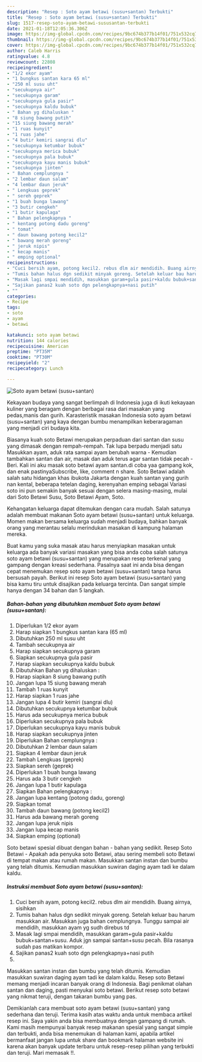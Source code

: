 ```yaml
---
description: "Resep : Soto ayam betawi (susu+santan) Terbukti"
title: "Resep : Soto ayam betawi (susu+santan) Terbukti"
slug: 1517-resep-soto-ayam-betawi-sususantan-terbukti
date: 2021-01-18T12:05:36.306Z
image: https://img-global.cpcdn.com/recipes/9bc674b377b14f01/751x532cq70/soto-ayam-betawi-sususantan-foto-resep-utama.jpg
thumbnail: https://img-global.cpcdn.com/recipes/9bc674b377b14f01/751x532cq70/soto-ayam-betawi-sususantan-foto-resep-utama.jpg
cover: https://img-global.cpcdn.com/recipes/9bc674b377b14f01/751x532cq70/soto-ayam-betawi-sususantan-foto-resep-utama.jpg
author: Caleb Harris
ratingvalue: 4.8
reviewcount: 22808
recipeingredient:
- "1/2 ekor ayam"
- "1 bungkus santan kara 65 ml"
- "250 ml susu uht"
- "secukupnya air"
- "secukupnya garam"
- "secukupnya gula pasir"
- "secukupnya kaldu bubuk"
- " Bahan yg dihaluskan "
- "8 siung bawang putih"
- "15 siung bawang merah"
- "1 ruas kunyit"
- "1 ruas jahe"
- "4 butir kemiri sangrai dlu"
- "secukupnya ketumbar bubuk"
- "secukupnya merica bubuk"
- "secukupnya pala bubuk"
- "secukupnya kayu manis bubuk"
- "secukupnya jinten"
- " Bahan cemplungnya "
- "2 lembar daun salam"
- "4 lembar daun jeruk"
- " Lengkuas geprek"
- " sereh geprek"
- "1 buah bunga lawang"
- "3 butir cengkeh"
- "1 butir kapulaga"
- " Bahan pelengkapnya "
- " kentang potong dadu goreng"
- " tomat"
- " daun bawang potong kecil2"
- " bawang merah goreng"
- " jeruk nipis"
- " kecap manis"
- " emping optional"
recipeinstructions:
- "Cuci bersih ayam, potong kecil2. rebus dlm air mendidih. Buang airnya, sisihkan"
- "Tumis bahan halus dgn sedikit minyak goreng. Setelah keluar bau harum masukkan air. Masukkan juga bahan cemplungnya. Tunggu sampai air mendidih, masukkan ayam yg sudh direbus td"
- "Masak lagi smpai mendidih, masukkan garam+gula pasir+kaldu bubuk+santan+susu. Aduk jgn sampai santan+susu pecah. Bila rasanya sudah pas matikan kompor."
- "Sajikan panas2 kuah soto dgn pelengkapnya+nasi putih"
- ""
categories:
- Recipe
tags:
- soto
- ayam
- betawi

katakunci: soto ayam betawi 
nutrition: 144 calories
recipecuisine: American
preptime: "PT35M"
cooktime: "PT30M"
recipeyield: "2"
recipecategory: Lunch

---
```



![Soto ayam betawi (susu+santan)](https://img-global.cpcdn.com/recipes/9bc674b377b14f01/751x532cq70/soto-ayam-betawi-sususantan-foto-resep-utama.jpg)

Kekayaan budaya yang sangat berlimpah di Indonesia juga di ikuti kekayaan kuliner yang beragam dengan berbagai rasa dari masakan yang pedas,manis dan gurih. Karasteristik masakan Indonesia soto ayam betawi (susu+santan) yang kaya dengan bumbu menampilkan keberaragaman yang menjadi ciri budaya kita.


Biasanya kuah soto Betawi merupakan perpaduan dari santan dan susu yang dimasak dengan rempah-rempah. Tak lupa berpadu menjadi satu Masukkan ayam, aduk rata sampai ayam berubah warna - Kemudian tambahkan santan dan air, masak dan aduk terus agar santan tidak pecah - Beri. Kali ini aku masak soto betawi ayam santan.di coba yaa gampang kok, dan enak pastinyaSubscribe, like, comment n share. Soto Betawi adalah salah satu hidangan khas ibukota Jakarta dengan kuah santan yang gurih nan kental, beberapa tetelan daging, kerenyahan emping sebagai Variasi soto ini pun semakin banyak sesuai dengan selera masing-masing, mulai dari Soto Betawi Susu, Soto Betawi Ayam, Soto.

Kehangatan keluarga dapat ditemukan dengan cara mudah. Salah satunya adalah membuat makanan Soto ayam betawi (susu+santan) untuk keluarga. Momen makan bersama keluarga sudah menjadi budaya, bahkan banyak orang yang merantau selalu merindukan masakan di kampung halaman mereka.

Buat kamu yang suka masak atau harus menyiapkan masakan untuk keluarga ada banyak variasi masakan yang bisa anda coba salah satunya soto ayam betawi (susu+santan) yang merupakan resep terkenal yang gampang dengan kreasi sederhana. Pasalnya saat ini anda bisa dengan cepat menemukan resep soto ayam betawi (susu+santan) tanpa harus bersusah payah.
Berikut ini resep Soto ayam betawi (susu+santan) yang bisa kamu tiru untuk disajikan pada keluarga tercinta. Dan sangat simple hanya dengan 34 bahan dan 5 langkah.


<!--inarticleads1-->

##### Bahan-bahan yang dibutuhkan membuat Soto ayam betawi (susu+santan):

1. Diperlukan 1/2 ekor ayam
1. Harap siapkan 1 bungkus santan kara (65 ml)
1. Dibutuhkan 250 ml susu uht
1. Tambah secukupnya air
1. Harap siapkan secukupnya garam
1. Siapkan secukupnya gula pasir
1. Harap siapkan secukupnya kaldu bubuk
1. Dibutuhkan  Bahan yg dihaluskan :
1. Harap siapkan 8 siung bawang putih
1. Jangan lupa 15 siung bawang merah
1. Tambah 1 ruas kunyit
1. Harap siapkan 1 ruas jahe
1. Jangan lupa 4 butir kemiri (sangrai dlu)
1. Dibutuhkan secukupnya ketumbar bubuk
1. Harus ada secukupnya merica bubuk
1. Diperlukan secukupnya pala bubuk
1. Diperlukan secukupnya kayu manis bubuk
1. Harap siapkan secukupnya jinten
1. Diperlukan  Bahan cemplungnya :
1. Dibutuhkan 2 lembar daun salam
1. Siapkan 4 lembar daun jeruk
1. Tambah  Lengkuas (geprek)
1. Siapkan  sereh (geprek)
1. Diperlukan 1 buah bunga lawang
1. Harus ada 3 butir cengkeh
1. Jangan lupa 1 butir kapulaga
1. Siapkan  Bahan pelengkapnya :
1. Jangan lupa  kentang (potong dadu, goreng)
1. Siapkan  tomat
1. Tambah  daun bawang (potong kecil2)
1. Harus ada  bawang merah goreng
1. Jangan lupa  jeruk nipis
1. Jangan lupa  kecap manis
1. Siapkan  emping (optional)


Soto betawi spesial dibuat dengan bahan - bahan yang sedikit. Resep Soto Betawi - Apakah ada penyuka soto Betawi, atau sering membeli soto Betawi di tempat makan atau rumah makan. Masukkan santan instan dan bumbu yang telah ditumis. Kemudian masukkan suwiran daging ayam tadi ke dalam kaldu. 

<!--inarticleads2-->

##### Instruksi membuat  Soto ayam betawi (susu+santan):

1. Cuci bersih ayam, potong kecil2. rebus dlm air mendidih. Buang airnya, sisihkan
1. Tumis bahan halus dgn sedikit minyak goreng. Setelah keluar bau harum masukkan air. Masukkan juga bahan cemplungnya. Tunggu sampai air mendidih, masukkan ayam yg sudh direbus td
1. Masak lagi smpai mendidih, masukkan garam+gula pasir+kaldu bubuk+santan+susu. Aduk jgn sampai santan+susu pecah. Bila rasanya sudah pas matikan kompor.
1. Sajikan panas2 kuah soto dgn pelengkapnya+nasi putih
1. 


Masukkan santan instan dan bumbu yang telah ditumis. Kemudian masukkan suwiran daging ayam tadi ke dalam kaldu. Resep soto Betawi memang menjadi incaran banyak orang di Indonesia. Bagi penikmat olahan santan dan daging, pasti menyukai soto betawi. Berikut resep soto betawi yang nikmat teruji, dengan takaran bumbu yang pas. 

Demikianlah cara membuat soto ayam betawi (susu+santan) yang sederhana dan teruji. Terima kasih atas waktu anda untuk membaca artikel resep ini. Saya yakin anda bisa membuatnya dengan gampang di rumah. Kami masih mempunyai banyak resep makanan spesial yang sangat simple dan terbukti, anda bisa menemukan di halaman kami, apabila artikel bermanfaat jangan lupa untuk share dan bookmark halaman website ini karena akan banyak update terbaru untuk resep-resep pilihan yang terbukti dan teruji. Mari memasak !!. 
